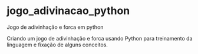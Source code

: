 # jogo_adivinacao_python
 Jogo de adivinhação e forca em python

 Criando um jogo de adivinhação e forca usando Python para treinamento da linguagem e fixação de alguns conceitos.
